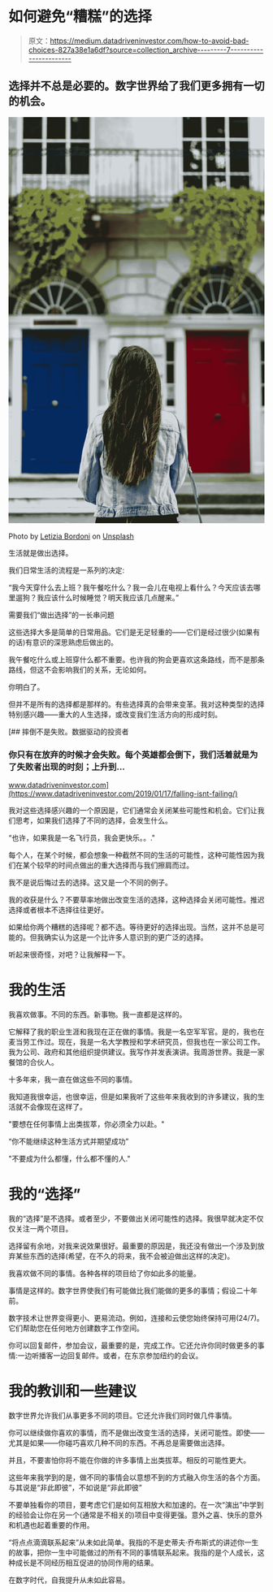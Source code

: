 # 如何避免“糟糕”的选择

> 原文：<https://medium.datadriveninvestor.com/how-to-avoid-bad-choices-827a38e1a6df?source=collection_archive---------7----------------------->

## 选择并不总是必要的。数字世界给了我们更多拥有一切的机会。

![](img/621a49623079a9decd1af7bb7c6aa2cc.png)

Photo by [Letizia Bordoni](https://unsplash.com/@letyi?utm_source=unsplash&utm_medium=referral&utm_content=creditCopyText) on [Unsplash](https://unsplash.com/@letyi?utm_source=unsplash&utm_medium=referral&utm_content=creditCopyText)

生活就是做出选择。

我们日常生活的流程是一系列的决定:

“我今天穿什么去上班？我午餐吃什么？我一会儿在电视上看什么？今天应该去哪里遛狗？我应该什么时候睡觉？明天我应该几点醒来。”

需要我们“做出选择”的一长串问题

这些选择大多是简单的日常用品。它们是无足轻重的——它们是经过很少(如果有的话)有意识的深思熟虑后做出的。

我午餐吃什么或上班穿什么都不重要。也许我的狗会更喜欢这条路线，而不是那条路线，但这不会影响我们的关系，无论如何。

你明白了。

但并不是所有的选择都是那样的。有些选择真的会带来变革。我对这种类型的选择特别感兴趣——重大的人生选择，或改变我们生活方向的形成时刻。

[](https://www.datadriveninvestor.com/2019/01/17/falling-isnt-failing/) [## 摔倒不是失败。数据驱动的投资者

### 你只有在放弃的时候才会失败。每个英雄都会倒下，我们活着就是为了失败者出现的时刻；上升到…

www.datadriveninvestor.com](https://www.datadriveninvestor.com/2019/01/17/falling-isnt-failing/) 

我对这些选择感兴趣的一个原因是，它们通常会关闭某些可能性和机会。它们让我们思考，如果我们选择了不同的选择，会发生什么。

“也许，如果我是一名飞行员，我会更快乐。。."

每个人，在某个时候，都会想象一种截然不同的生活的可能性，这种可能性因为我们在某个较早的时间点做出的重大选择而与我们擦肩而过。

我不是说后悔过去的选择。这又是一个不同的例子。

我的收获是什么？不要草率地做出改变生活的选择，这种选择会关闭可能性。推迟选择或者根本不选择往往更好。

如果给你两个糟糕的选择呢？都不选。等待更好的选择出现。当然，这并不总是可能的。但我确实认为这是一个比许多人意识到的更广泛的选择。

听起来很奇怪，对吧？让我解释一下。

# 我的生活

我喜欢做事。不同的东西。新事物。我一直都是这样的。

它解释了我的职业生涯和我现在正在做的事情。我是一名空军军官。是的，我也在麦当劳工作过。现在，我是一名大学教授和学术研究员，但我也在一家公司工作。我为公司、政府和其他组织提供建议。我写作并发表演讲。我周游世界。我是一家餐馆的合伙人。

十多年来，我一直在做这些不同的事情。

我知道我很幸运，也很幸运，但是如果我听了这些年来我收到的许多建议，我的生活就不会像现在这样了。

"要想在任何事情上出类拔萃，你必须全力以赴。"

“你不能继续这种生活方式并期望成功”

"不要成为什么都懂，什么都不懂的人."

# 我的“选择”

我的“选择”是不选择。或者至少，不要做出关闭可能性的选择。我很早就决定不仅仅关注一两个项目。

选择留有余地，对我来说效果很好。最重要的原因是，我还没有做出一个涉及到放弃某些东西的选择(希望，在不久的将来，我不会被迫做出这样的决定)。

我喜欢做不同的事情。各种各样的项目给了你如此多的能量。

事情是这样的。数字世界使我们有可能做比我们能做的更多的事情；假设二十年前。

数字技术让世界变得更小、更易流动。例如，连接和云使您始终保持可用(24/7)。它们帮助您在任何地方创建数字工作空间。

你可以回复邮件，参加会议，最重要的是，完成工作。它还允许你同时做更多的事情:一边听播客一边回复邮件。或者，在东京参加纽约的会议。

# 我的教训和一些建议

数字世界允许我们从事更多不同的项目。它还允许我们同时做几件事情。

你可以继续做你喜欢的事情，而不是做出改变生活的选择，关闭可能性。即使——尤其是如果——你碰巧喜欢几种不同的东西。不再总是需要做出选择。

并且，不要害怕你将不能在你做的许多事情上出类拔萃。相反的可能性更大。

这些年来我学到的是，做不同的事情会以意想不到的方式融入你生活的各个方面。与其说是“非此即彼”，不如说是“非此即彼”

不要单独看你的项目，要考虑它们是如何互相放大和加速的。在一次“演出”中学到的经验会让你在另一个(通常是不相关的)项目中变得更强。意外之喜、快乐的意外和机遇也起着重要的作用。

“将点点滴滴联系起来”从未如此简单。我指的不是史蒂夫·乔布斯式的讲述你一生的故事，把你一生中可能做过的所有不同的事情联系起来。我指的是个人成长，这种成长是不同经历相互促进的协同作用的结果。

在数字时代，自我提升从未如此容易。
